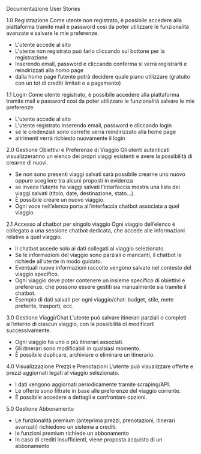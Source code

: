 Documentazione User Stories

1.0 Registrazione
Come utente non registrato, è possibile accedere alla piattaforma tramite mail e password così da poter utilizzare le funzionalità avanzate e salvare le mie preferenze.
- L'utente accede al sito
- L'utente non registrato può farlo cliccando sul bottone per la registrazione
- Inserendo email, password e cliccando conferma si verrà registrarti e reindirizzati alla homo page
- dalla home page l’utente potrà decidere quale piano utilizzare (gratuito con un tot di crediti limitati o a pagamento)

1.1 Login
Come utente registrato, è possibile accedere alla piattaforma tramite mail e password così da poter utilizzare le funzionalità salvare le mie preferenze.
- L'utente accede al sito
- L'utente registrato Inserendo email, password e cliccando login 
- se le credenziali sono corrette verrà reindirizzato alla home page
- altrimenti verrà richiesto nuovamente il login

2.0 Gestione Obiettivi e Preferenze di Viaggio
Gli utenti autenticati visualizzeranno un elenco dei propri viaggi esistenti e avere la possibilità di crearne di nuovi.
- Se non sono presenti viaggi salvati sarà possibile crearne uno nuovo oppure scegliere tra alcuni proposti in evidenza
- se invece l’utente ha viaggi salvati l'interfaccia mostra una lista dei viaggi salvati (titolo, date, destinazione, stato...).
- È possibile creare un nuovo viaggio.
- Ogni voce nell’elenco porta all’interfaccia chatbot associata a quel viaggio.

2.1 Accesso al chatbot per singolo viaggio
Ogni viaggio dell’elenco è collegato a una sessione chatbot dedicata, che accede alle informazioni relative a quel viaggio.
- Il chatbot accede solo ai dati collegati al viaggio selezionato.
- Se le informazioni del viaggio sono parziali o mancanti, il chatbot le richiede all’utente in modo guidato.
- Eventuali nuove informazioni raccolte vengono salvate nel contesto del viaggio specifico.
- Ogni viaggio deve poter contenere un insieme specifico di obiettivi e preferenze, che possono essere gestiti sia manualmente sia tramite il chatbot.
- Esempio di dati salvati per ogni viaggio/chat: budget, stile, mete preferite, trasporti, ecc.

3.0 Gestione Viaggi/Chat
L’utente può salvare itinerari parziali o completi all’interno di ciascun viaggio, con la possibilità di modificarli successivamente.
- Ogni viaggio ha uno o più itinerari associati.
- Gli itinerari sono modificabili in qualsiasi momento.
- È possibile duplicare, archiviare o eliminare un itinerario.

4.0 Visualizzazione Prezzi e Prenotazioni
L’utente può visualizzare offerte e prezzi aggiornati legati al viaggio selezionato.
- I dati vengono aggiornati periodicamente tramite scraping/API.
- Le offerte sono filtrate in base alle preferenze del viaggio corrente.
- È possibile accedere a dettagli e confrontare opzioni.

5.0 Gestione Abbonamento
- Le funzionalità premium (anteprima prezzi, prenotazioni, itinerari avanzati) richiedono un sistema a crediti.
- le funzioni premium richiede un abbonamento 
- In caso di crediti insufficienti, viene proposta acquisto di un abbonamento
